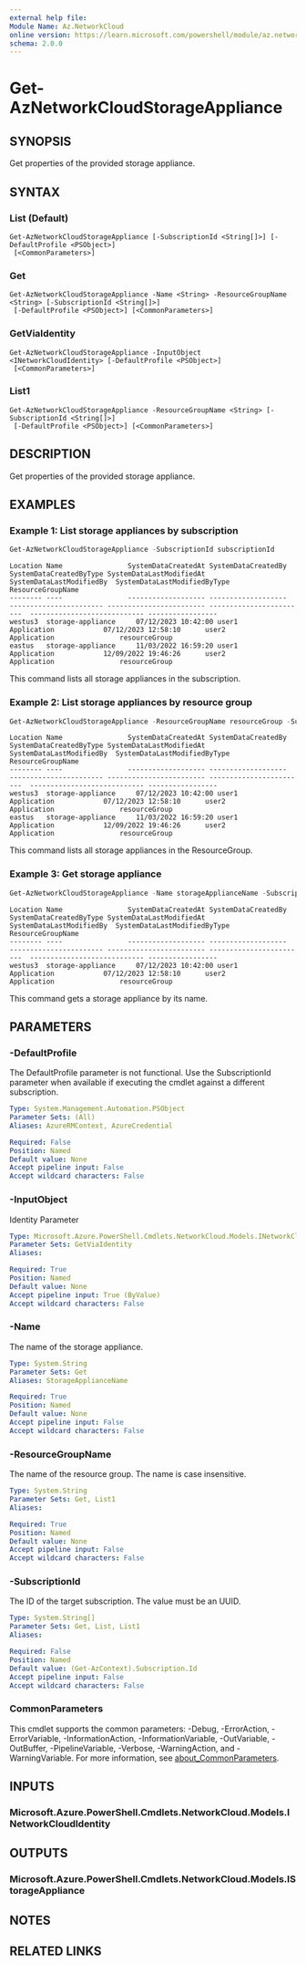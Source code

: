 ```yaml
---
external help file:
Module Name: Az.NetworkCloud
online version: https://learn.microsoft.com/powershell/module/az.networkcloud/get-aznetworkcloudstorageappliance
schema: 2.0.0
---
```


# Get-AzNetworkCloudStorageAppliance

## SYNOPSIS
Get properties of the provided storage appliance.

## SYNTAX

### List (Default)
```
Get-AzNetworkCloudStorageAppliance [-SubscriptionId <String[]>] [-DefaultProfile <PSObject>]
 [<CommonParameters>]
```

### Get
```
Get-AzNetworkCloudStorageAppliance -Name <String> -ResourceGroupName <String> [-SubscriptionId <String[]>]
 [-DefaultProfile <PSObject>] [<CommonParameters>]
```

### GetViaIdentity
```
Get-AzNetworkCloudStorageAppliance -InputObject <INetworkCloudIdentity> [-DefaultProfile <PSObject>]
 [<CommonParameters>]
```

### List1
```
Get-AzNetworkCloudStorageAppliance -ResourceGroupName <String> [-SubscriptionId <String[]>]
 [-DefaultProfile <PSObject>] [<CommonParameters>]
```

## DESCRIPTION
Get properties of the provided storage appliance.

## EXAMPLES

### Example 1: List storage appliances by subscription
```powershell
Get-AzNetworkCloudStorageAppliance -SubscriptionId subscriptionId
```

```output
Location Name                SystemDataCreatedAt SystemDataCreatedBy  SystemDataCreatedByType SystemDataLastModifiedAt SystemDataLastModifiedBy  SystemDataLastModifiedByType ResourceGroupName
-------- ----                ------------------- -------------------  ----------------------- ------------------------ ------------------------  ---------------------------- -----------------
westus3  storage-appliance     07/12/2023 10:42:00 user1                   Application            07/12/2023 12:58:10      user2                      Application                resourceGroup
eastus   storage-appliance     11/03/2022 16:59:20 user1                   Application            12/09/2022 19:46:26      user2                      Application                resourceGroup
```

This command lists all storage appliances in the subscription.

### Example 2: List storage appliances by resource group
```powershell
Get-AzNetworkCloudStorageAppliance -ResourceGroupName resourceGroup -SubscriptionId subscriptionId
```

```output
Location Name                SystemDataCreatedAt SystemDataCreatedBy  SystemDataCreatedByType SystemDataLastModifiedAt SystemDataLastModifiedBy  SystemDataLastModifiedByType ResourceGroupName
-------- ----                ------------------- -------------------  ----------------------- ------------------------ ------------------------  ---------------------------- -----------------
westus3  storage-appliance     07/12/2023 10:42:00 user1                   Application            07/12/2023 12:58:10      user2                      Application                resourceGroup
eastus   storage-appliance     11/03/2022 16:59:20 user1                   Application            12/09/2022 19:46:26      user2                      Application                resourceGroup
```

This command lists all storage appliances in the ResourceGroup.

### Example 3: Get storage appliance
```powershell
Get-AzNetworkCloudStorageAppliance -Name storageApplianceName -SubscriptionId subscriptionId -ResourceGroupName resourceGroup
```

```output
Location Name                SystemDataCreatedAt SystemDataCreatedBy  SystemDataCreatedByType SystemDataLastModifiedAt SystemDataLastModifiedBy  SystemDataLastModifiedByType ResourceGroupName
-------- ----                ------------------- -------------------  ----------------------- ------------------------ ------------------------  ---------------------------- -----------------
westus3  storage-appliance     07/12/2023 10:42:00 user1                   Application            07/12/2023 12:58:10      user2                      Application                resourceGroup
```

This command gets a storage appliance by its name.

## PARAMETERS

### -DefaultProfile
The DefaultProfile parameter is not functional.
Use the SubscriptionId parameter when available if executing the cmdlet against a different subscription.

```yaml
Type: System.Management.Automation.PSObject
Parameter Sets: (All)
Aliases: AzureRMContext, AzureCredential

Required: False
Position: Named
Default value: None
Accept pipeline input: False
Accept wildcard characters: False
```

### -InputObject
Identity Parameter

```yaml
Type: Microsoft.Azure.PowerShell.Cmdlets.NetworkCloud.Models.INetworkCloudIdentity
Parameter Sets: GetViaIdentity
Aliases:

Required: True
Position: Named
Default value: None
Accept pipeline input: True (ByValue)
Accept wildcard characters: False
```

### -Name
The name of the storage appliance.

```yaml
Type: System.String
Parameter Sets: Get
Aliases: StorageApplianceName

Required: True
Position: Named
Default value: None
Accept pipeline input: False
Accept wildcard characters: False
```

### -ResourceGroupName
The name of the resource group.
The name is case insensitive.

```yaml
Type: System.String
Parameter Sets: Get, List1
Aliases:

Required: True
Position: Named
Default value: None
Accept pipeline input: False
Accept wildcard characters: False
```

### -SubscriptionId
The ID of the target subscription.
The value must be an UUID.

```yaml
Type: System.String[]
Parameter Sets: Get, List, List1
Aliases:

Required: False
Position: Named
Default value: (Get-AzContext).Subscription.Id
Accept pipeline input: False
Accept wildcard characters: False
```

### CommonParameters
This cmdlet supports the common parameters: -Debug, -ErrorAction, -ErrorVariable, -InformationAction, -InformationVariable, -OutVariable, -OutBuffer, -PipelineVariable, -Verbose, -WarningAction, and -WarningVariable. For more information, see [about_CommonParameters](http://go.microsoft.com/fwlink/?LinkID=113216).

## INPUTS

### Microsoft.Azure.PowerShell.Cmdlets.NetworkCloud.Models.INetworkCloudIdentity

## OUTPUTS

### Microsoft.Azure.PowerShell.Cmdlets.NetworkCloud.Models.IStorageAppliance

## NOTES

## RELATED LINKS

